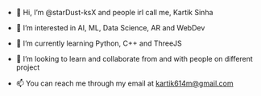 - 👋 Hi, I’m @starDust-ksX and people irl call me, Kartik Sinha
  
- 👀 I’m interested in AI, ML, Data Science, AR and WebDev

- 🌱 I’m currently learning Python, C++ and ThreeJS

- 💞️ I’m looking to learn and collaborate from and with people on different project

- 📫 You can reach me through my email at kartik614m@gmail.com

<!---
starDust-ksX/starDust-ksX is a ✨ special ✨ repository because its `README.md` (this file) appears on your GitHub profile.
You can click the Preview link to take a look at your changes.
--->
